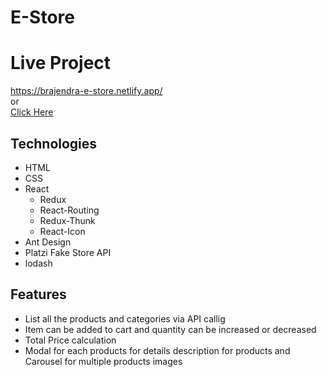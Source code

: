 # E-Store

# Live Project 
https://brajendra-e-store.netlify.app/
<br>or<br>
<a href="https://brajendra-e-store.netlify.app/" target="_blank">Click Here</a> 

## Technologies
* HTML
* CSS
* React
    * Redux
    * React-Routing
    * Redux-Thunk
    * React-Icon
* Ant Design
* Platzi Fake Store API
* lodash


## Features
* List all the products and categories via API callig
* Item can be added to cart and quantity can be increased or decreased
* Total Price calculation
* Modal for each products for details description for products and Carousel for multiple products images
